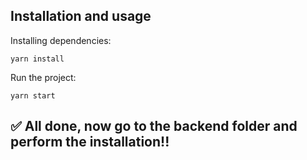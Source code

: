 ## Installation and usage

Installing dependencies:

```
yarn install
```

Run the project:
```
yarn start
```

## ✅ All done, now go to the backend folder and perform the installation!!
